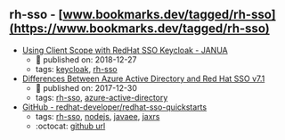 rh-sso - [www.bookmarks.dev/tagged/rh-sso](https://www.bookmarks.dev/tagged/rh-sso)
---
* [Using Client Scope with RedHat SSO Keycloak - JANUA](http://www.janua.fr/using-client-scope-with-redhat-sso-keycloak/)
    * :calendar: published on: 2018-12-27
    * tags: [keycloak](../tagged/keycloak.md), [rh-sso](../tagged/rh-sso.md)
* [Differences Between Azure Active Directory and Red Hat SSO v7.1](https://medium.com/@robert.broeckelmann/differences-between-azure-active-directory-and-red-hat-sso-v7-1-239dd77a5e9a)
    * :calendar: published on: 2017-12-30
    * tags: [rh-sso](../tagged/rh-sso.md), [azure-active-directory](../tagged/azure-active-directory.md)
* [GitHub - redhat-developer/redhat-sso-quickstarts](https://github.com/redhat-developer/redhat-sso-quickstarts)
    * tags: [rh-sso](../tagged/rh-sso.md), [nodejs](../tagged/nodejs.md), [javaee](../tagged/javaee.md), [jaxrs](../tagged/jaxrs.md)
    * :octocat: [github url](https://github.com/redhat-developer/redhat-sso-quickstarts)
